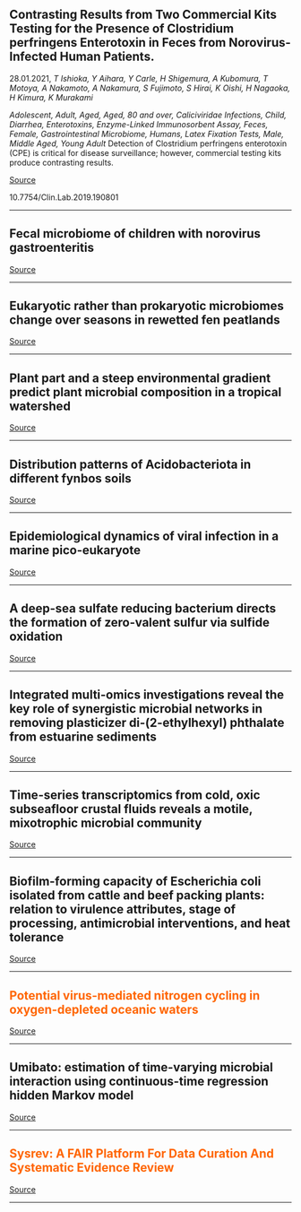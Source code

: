## Contrasting Results from Two Commercial Kits Testing for the Presence of Clostridium perfringens Enterotoxin in Feces from Norovirus-Infected Human Patients.
 28.01.2021, _T Ishioka, Y Aihara, Y Carle, H Shigemura, A Kubomura, T Motoya, A Nakamoto, A Nakamura, S Fujimoto, S Hirai, K Oishi, H Nagaoka, H Kimura, K Murakami_


_Adolescent, Adult, Aged, Aged, 80 and over, Caliciviridae Infections, Child, Diarrhea, Enterotoxins, Enzyme-Linked Immunosorbent Assay, Feces, Female, Gastrointestinal Microbiome, Humans, Latex Fixation Tests, Male, Middle Aged, Young Adult_
Detection of Clostridium perfringens enterotoxin (CPE) is critical for disease surveillance; however, commercial testing kits produce contrasting results.

[Source](https://doi.org/10.1101/2021.03.23.436635)

10.7754/Clin.Lab.2019.190801

---

## Fecal microbiome of children with norovirus gastroenteritis

[Source](https://doi.org/10.1101/2021.03.23.436635)

---

## Eukaryotic rather than prokaryotic microbiomes change over seasons in rewetted fen peatlands

[Source](https://doi.org/10.1101/2020.02.16.951285)

---

## Plant part and a steep environmental gradient predict plant microbial composition in a tropical watershed

[Source](https://doi.org/10.1038/s41396-020-00826-5)

---

## Distribution patterns of Acidobacteriota in different fynbos soils

[Source](https://doi.org/10.1371/journal.pone.0248913)

---

## Epidemiological dynamics of viral infection in a marine pico-eukaryote

[Source](https://doi.org/10.1101/2021.03.23.436719)

---

## A deep-sea sulfate reducing bacterium directs the formation of zero-valent sulfur via sulfide oxidation

[Source](https://doi.org/10.1101/2021.03.23.436689)

---

## Integrated multi-omics investigations reveal the key role of synergistic microbial networks in removing plasticizer di-(2-ethylhexyl) phthalate from estuarine sediments

[Source](https://doi.org/10.1101/2021.03.24.436900)

---

## Time-series transcriptomics from cold, oxic subseafloor crustal fluids reveals a motile, mixotrophic microbial community

[Source](https://doi.org/10.1038/s41396-020-00843-4)

---

## Biofilm-forming capacity of Escherichia coli isolated from cattle and beef packing plants: relation to virulence attributes, stage of processing, antimicrobial interventions, and heat tolerance

[Source](https://doi.org/10.1101/2021.03.24.436903)

---

## <span style="color:#ff6600;">Potential virus-mediated nitrogen cycling in oxygen-depleted oceanic waters</span>

[Source](https://doi.org/10.1038/s41396-020-00825-6)

---

## Umibato: estimation of time-varying microbial interaction using continuous-time regression hidden Markov model

[Source](https://doi.org/10.1101/2021.01.28.428580)

---

## <span style="color:#ff6600;">Sysrev: A FAIR Platform For Data Curation And Systematic Evidence Review</span>

[Source](https://doi.org/10.1101/2021.03.24.436697)

---

